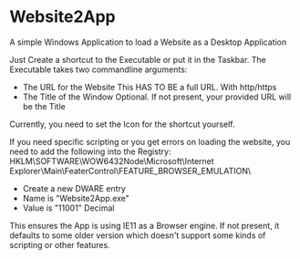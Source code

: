 # Website2App
A simple Windows Application to load a Website as a Desktop Application


Just Create a shortcut to the Executable or put it in the Taskbar. The Executable takes two commandline arguments:
- The URL for the Website
  This HAS TO BE a full URL. With http/https
- The Title of the Window
  Optional. If not present, your provided URL will be the Title
  
Currently, you need to set the Icon for the shortcut yourself.

If you need specific scripting or you get errors on loading the website, you need to add the following into the Registry:
HKLM\SOFTWARE\WOW6432Node\Microsoft\Internet Explorer\Main\FeaterControl\FEATURE_BROWSER_EMULATION\
- Create a new DWARE entry
- Name is "Website2App.exe"
- Value is "11001" Decimal

This ensures the App is using IE11 as a Browser engine. If not present, it defaults to some older version which doesn't support some kinds of scripting or other features.
